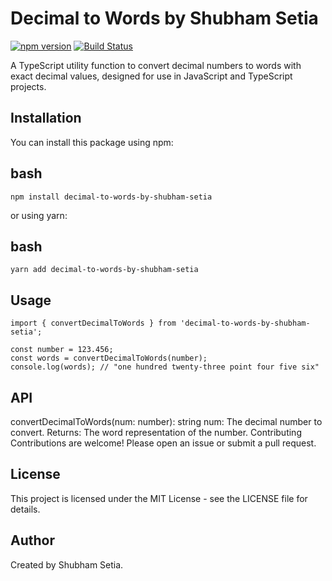# Decimal to Words by Shubham Setia

[![npm version](https://badge.fury.io/js/decimal-to-words-by-shubham-setia.svg)](https://badge.fury.io/js/decimal-to-words-by-shubham-setia)
[![Build Status](https://travis-ci.org/s26102000s/decimal-to-words-by-shubham-setia.svg?branch=master)](https://travis-ci.org/s26102000s/decimal-to-words-by-shubham-setia)

A TypeScript utility function to convert decimal numbers to words with exact decimal values, designed for use in JavaScript and TypeScript projects.

## Installation

You can install this package using npm:

## bash
```
npm install decimal-to-words-by-shubham-setia
```

or using yarn:

## bash
```
yarn add decimal-to-words-by-shubham-setia
```

## Usage

```
import { convertDecimalToWords } from 'decimal-to-words-by-shubham-setia';

const number = 123.456;
const words = convertDecimalToWords(number);
console.log(words); // "one hundred twenty-three point four five six"
```

## API
convertDecimalToWords(num: number): string
num: The decimal number to convert.
Returns: The word representation of the number.
Contributing
Contributions are welcome! Please open an issue or submit a pull request.

## License
This project is licensed under the MIT License - see the LICENSE file for details.

## Author
Created by Shubham Setia.

